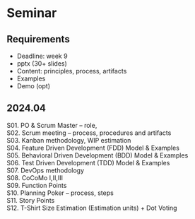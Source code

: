 
# Seminar

## Requirements
- Deadline: week 9
- pptx (30+ slides)
- Content:  principles, process, artifacts
- Examples
- Demo (opt)

## 2024.04

S01. PO & Scrum Master – role,   
S02. Scrum meeting – process, procedures and artifacts  
S03. Kanban methodology, WIP estimation  
S04. Feature Driven Development (FDD) Model & Examples  
S05. Behavioral Driven Development (BDD) Model & Examples  
S06. Test Driven Development (TDD) Model & Examples  
S07. DevOps methodology  
S08. CoCoMo I,II,III  
S09. Function Points  
S10. Planning Poker – process, steps  
S11. Story Points  
S12. T-Shirt Size Estimation (Estimation units) + Dot Voting  



